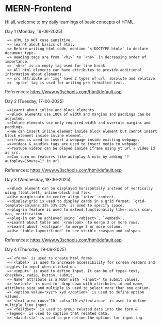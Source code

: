 # MERN-Frontend
Hi all, welcome to my daily learnings of basic concepts of HTML.   

Day 1 (Monday, 16-06-2025)  

     => HTML is NOT case sensitive.    
     => learnt about basics of html.  
     => Before writing html code, mention `<!DOCTYPE html>` to declare document type.  
     => Heading tags are from `<h1>` to `<h6>` in decreasing order of importance.  
     => `<br>` is an empty tag used for line break.  
     => All html elements can have attributes to provide additional information about elements.  
     => src attribute in 'img' have 2 types of url, absolute and relative.   
     => `<pre>` tag is used for writing pre formatted text.  

References: https://www.w3schools.com/html/default.asp 


Day 2 (Tuesday, 17-06-2025)

     =>Learnt about inline and block elements. 
     =>Block elements use 100% of width and margins and paddings can be adjusted.
     =>Inline elements use only required width and overrule margins and paddings.
     =>We can insert inline element inside block element but cannot insert block element inside inline element.
     =>iframe is used to insert a webpage inside existing webpage.
     =><video> & <audio> tags are used to insert media in webpage.
     =>Youtube videos can be played inside iframe using yt url + video id as src.
     =>Can turn on features like autoplay & mute by adding "?autoplay=1&mute=1" in url.

References: https://www.w3schools.com/html/default.asp

Day 3 (Wednesday, 18-06-2025)

     =>Block element can be displayed horizontally instead of vertically using float:left, inline-block and flex.  
     =>Use margin:auto to center align `<div>` content.
     =>display:grid is used to display cards in a grid format. `grid-template-columns:33% 33% 33%` is used to specify space.
     =>plug-in feature is used to extend functionality like- virus scan, map, verification.
     =>plug-in can be achieved using `<object>`, `<embed>`.
     =>Learnt about table and `<rowspan>` to merge 2 or more rows.
     =>Learnt about `<colspan>` to merge 2 or more column.
     =>Use `table-layout:fixed` to see visible rowspan and colspan.

References: https://www.w3schools.com/html/default.asp

Day 4 (Thursday, 19-06-2025)

     =>`<form>` is used to create html forms.
     =>`<label>` is used to increase accessibility for screen readers and toggles to input when clicked on.
     =>'<input>' is used to define input. It can be of type= text, checkbox, radio, button, submit.
     =>`Name' attribute is a MUST with `<input>' to submit values.
     =>`<select>` is used for drop-down with attributes id and name, attribute size and multiple is used to select more than one option.
     =>`<option value="xyz"> xyd </option>` is used to define option values.
     =>`<text area rows='10' cols='10'></textarea>' is used to define multiple line input.
     =>`<feildset>` is used to group related data into the form & `<legend>` is used to caption that related data.
     =>`<datalist>` is used to pre define the options for input tag.